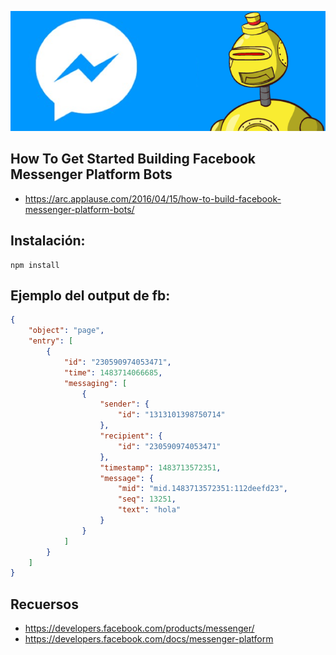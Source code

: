 ![RoboFacebook](fb-bot.png)


## How To Get Started Building Facebook Messenger Platform Bots

* https://arc.applause.com/2016/04/15/how-to-build-facebook-messenger-platform-bots/


## Instalación:

```
npm install
``` 


## Ejemplo del output de fb:

```json
{
    "object": "page",
    "entry": [
        {
            "id": "230590974053471",
            "time": 1483714066685,
            "messaging": [
                {
                    "sender": {
                        "id": "1313101398750714"
                    },
                    "recipient": {
                        "id": "230590974053471"
                    },
                    "timestamp": 1483713572351,
                    "message": {
                        "mid": "mid.1483713572351:112deefd23",
                        "seq": 13251,
                        "text": "hola"
                    }
                }
            ]
        }
    ]
}
```

## Recuersos

* https://developers.facebook.com/products/messenger/
* https://developers.facebook.com/docs/messenger-platform